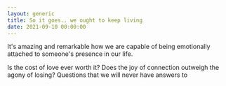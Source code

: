 ```yaml
---
layout: generic
title: So it goes.. we ought to keep living
date: 2021-09-10 00:00:00
---
```

It's amazing and remarkable how we are capable of being emotionally attached to someone's presence in our life.&nbsp;

Is the cost of love ever worth it? Does the joy of connection outweigh the agony of losing? Questions that we will never have answers to